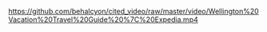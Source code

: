 https://github.com/behalcyon/cited_video/raw/master/video/Wellington%20Vacation%20Travel%20Guide%20%7C%20Expedia.mp4